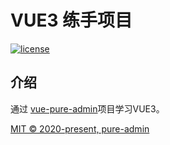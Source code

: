 <h1>VUE3 练手项目</h1>

[![license](https://img.shields.io/github/license/pure-admin/vue-pure-admin.svg)](LICENSE)


## 介绍

通过 [vue-pure-admin](https://github.com/pure-admin/vue-pure-admin)项目学习VUE3。 

[MIT © 2020-present, pure-admin](./LICENSE)
